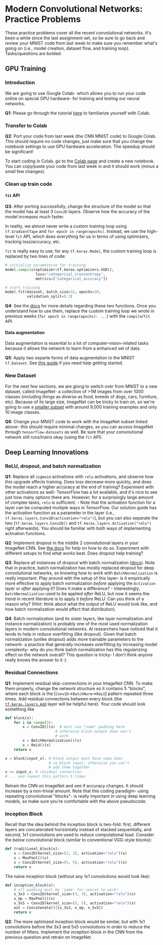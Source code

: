 # Modern Convolutional Networks: Practice Problems

These practice problems cover all the recent convolutional networks. It's been a while since the last assignment set, so be sure to go back and review your MNIST code from last week to make sure you remember what's going on (i.e., model creation, dataset flow, and training loop). Tasks/questions are bolded.

## GPU Training

### Introduction

We are going to use Google Colab- which allows you to run your code online on special GPU hardware- for training and testing our neural networks. 

**Q1**: Please go through the tutorial [here](https://colab.research.google.com/notebooks/intro.ipynb) to familiarize yourself with Colab.

### Transfer to Colab

**Q2**: Port your code from last week (the CNN MNIST code) to Google Colab.  This should require no code changes, just make sure that you change the notebook settings to use GPU hardware acceleration. The speedup should be significant!

To start coding in Colab, go to the [Colab page](colab.research.google.com) and create a new notebook. You can copy/paste your code from last week in and it should work (minus a small few changes).

### Clean up train code

#### `fit` API

**Q3**: After porting successfully, change the structure of the model so that the model has at least 3 `Conv2D` layers. Observe how the accuracy of the model increases much faster.

In reality, we almost never write a custom training loop using `tf.GradientTape` and `for epoch in range(epochs)`. Instead, we use the high-level `fit` API, which does everything for us in terms of using optimizers, tracking loss/accuracy, etc.

`fit` is really easy to use: for any `tf.keras.Model`, the custom training loop is replaced by two lines of code:

```python
# initialize parameterse for training
model.compile(optimizer=tf.keras.optimizers.SGD(), 
              loss="categorical_crossentropy",
              metrics=["categorical_accuracy"])

# start training
model.fit(dataset, batch_size=32, epochs=30,
		  validation_split=0.2)
```

**Q4**: See the [docs](https://keras.io/api/models/model_training_apis/) for more details regarding these two functions. Once you understand how to use them, replace the custom training loop we wrote in previous weeks (`for epoch in range(epochs): ...`) with the `compile`/`fit` API.

#### Data augmentation

Data augmentation is essential to a lot of computer-vision-related tasks because it allows the network to learn from a enhanced set of data.

**Q5**: Apply two separte forms of data augmentation to the MNIST `tf.Dataset`. See [this guide](https://www.tensorflow.org/tutorials/images/data_augmentation) if you need help getting started.

### New Dataset

For the next few sections, we are giong to switch over from MNIST to a new dataset, called ImageNet- a collection of >1M images from over 1000 classes (including things as diverse as food, breeds of dogs, cars, furniture, etc). Because of its large size, ImageNet can be tricky to train on, so we're going to use a [smaller subset](https://www.tensorflow.org/datasets/catalog/imagenette) with around 9,000 training examples and only 10 image classes.

**Q6**: Change your MNIST code to work with the ImageNet subset linked above- this should require minimal changes, as you can access ImageNet through `tensorflow-datasets` as well. Be sure that your convolutional network still runs/trains okay (using the `fit` API).

## Deep Learning Innovations

### ReLU, dropout, and batch normalization

**Q1**: Replace all `sigmoid` activations with `relu` activations, and observe how this upgrade affects training. Does loss decrease more quickly, and does the model reach a higher accuracy at the end of training? Experiment with other activations as well- TensorFlow has a lot available, and it's nice to see just how many options there are. However, for a surprisingly large amount of complex tasks, `relu` is sufficient.
	- Note that the activation function for a layer can be computed multiple ways in TensorFlow. Our solution guide has the activation function as a parameter in the layer (i.e., `tf.keras.layers.Conv2D(activation="relu")`), but you can also separate the two (`tf.keras.layers.Conv2D()` and `tf.keras.layers.Activation("relu")` right afterwards). You should be familiar with both ways of implementing activation functions.

**Q2**: Implement dropout in the middle 2 convolutional layers in your ImageNet CNN. See [the docs](https://keras.io/api/layers/regularization_layers/dropout/) for help on how to do so. Experiment with different setups to find what works best. Does dropout help training?

**Q3**: Replace all instances of dropout with batch normalization ([docs](https://keras.io/api/layers/normalization_layers/batch_normalization/)). Note that in practice, batch normalization has mostly replaced dropout for deep convolutional networks, so knowing how to work with `BatchNormalization` is really important. Play around with the setup of this layer- is it empirically more effective to apply batch normalization *before* applying the `Activation` layer or *after* applying it? Does it make a difference?
	- Interestingly, `BatchNormalization` used to be applied *after* ReLU, but now it seems the trend in recent literature is to apply it *before* ReLU. Can you think of a reason why? (Hint: think about what the output of ReLU would look like, and how batch normalization would affect that distribution).

**Q4**: Batch normalization (and its sister layers, like layer normalization and instance normalization) is probably one of the most used normalization layers in modern convolutional networks. AI researchers have noticed that it tends to help in reduce overfitting (like dropout). Given that batch normalization (unlike dropout) adds more trainable parameters to the network- a practice that generally increases overfitting by increasing model complexity- why do you think batch normalization has this regularizing effect on the network overall? This question is tricky- I don't think anyone really knows the answer to it :)

### Residual Connections

**Q1**: Implement residual skip-connections in your ImageNet CNN. To make them properly, change the network structure so it contains 5 "blocks", where each block is the [`Conv2D`->`BatchNorm`->`ReLU`] pattern repeated three times. Add residual connections between every block (the [`tf.keras.layers.Add`](https://www.tensorflow.org/api_docs/python/tf/keras/layers/Add) layer will be helpful here). Your code should look something like

```python
def block(x):
	for i in range(3):
		x = Conv2D()(x)  # must use "same" padding here
					   # otherwise block output dims won't 
					   # work
		x = BatchNormalization()(x)
		x = ReLU()(x)
	return x

x = block(input_x). # block output must have same dims
					# as block input, otherwise you can't 
					# add them together
x += input_x. # residual connection
# ... and repeat this pattern 5 times
```

Retrain the CNN on ImageNet and see if accuracy changes. It should increase by a non-trivial amount. Note that this coding paradigm- using repeating convolutional "blocks"- is really important in using deep learning models, so make sure you're comfortable with the above pseudocode.

### Inception Block

Recall that the idea behind the inception block is two-fold: first, different layers are concatenated horizontally instead of stacked sequentially, and second, 1x1 convolutions are used to reduce computational load. Consider the below convolutional block (similar to conventional VGG-style blocks):

```python
def traditional_block(x):
	x = Conv2D(kernel_size=(3, 3), activation="relu")(x)
	x = MaxPool()(x)
	x = Conv2D(kernel_size=(5, 5), activation="relu")(x)
	return x
```

The naive inception block (without any 1x1 convolutions would look like):

```python
def inception_block(x):
	# all padding must be 'same' for concat to work!
	x_3x3 = Conv2D(kernel_size=(3, 3), activation="relu")(x)
	x_mp = MaxPool()(x)
	x_5x5 = Conv2D(kernel_size=(5, 5), activation="relu")(x)
	out = Concatenate()([x_3x3, x_mp, x_5x5])
	return x
```

**Q2**: The more optimized inception block would be similar, but with 1x1 convolutions before the 3x3 and 5x5 convolutions in order to reduce the number of filters. Implement the inception block in the CNN from the previous question and retrain on ImageNet.

